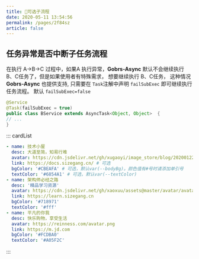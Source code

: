 ```yaml
---
title: 🍑可选子流程
date: 2020-05-11 13:54:56
permalink: /pages/2f84sz
article: false
---
```


## 任务异常是否中断子任务流程
在执行 A->B->C 过程中，如果A 执行异常，**Gobrs-Async** 默认不会继续执行 B、C任务了，但是如果使用者有特殊需求， 想要继续执行 B、C任务，
这种情况**Gobrs-Async** 也提供支持, 只需要在 <code>Task</code>注解中声明 <code>failSubExec</code> 即可继续执行任务流程。
默认 <code>failSubExec=false</code>
```java  
@Service
@Task(failSubExec = true) 
public class BService extends AsyncTask<Object, Object>  {
// ...
}
```

::: cardList

```yaml
- name: 技术小屋
  desc: 大道至简，知易行难
  avatar: https://cdn.jsdelivr.net/gh/xugaoyi/image_store/blog/20200122153807.jpg # 可选
  link: https://docs.sizegang.cn/ # 可选
  bgColor: '#CBEAFA' # 可选，默认var(--bodyBg)。颜色值有#号时请添加单引号
  textColor: '#6854A1' # 可选，默认var(--textColor)
- name: 架构师必经之路
  desc: '精品学习资源'
  avatar: https://cdn.jsdelivr.net/gh/xaoxuu/assets@master/avatar/avatar.png
  link: https://learn.sizegang.cn
  bgColor: '#718971'
  textColor: '#fff'
- name: 平凡的你我
  desc: 快乐购物，享受生活
  avatar: https://reinness.com/avatar.png
  link: https://m.jd.com
  bgColor: '#FCDBA0'
  textColor: '#A05F2C'
```
:::





